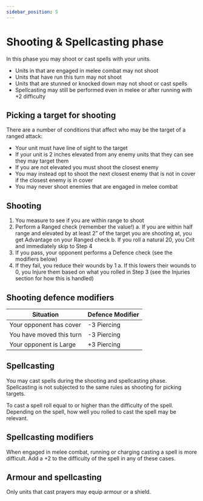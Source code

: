 ```yaml
---
sidebar_position: 5
---
```


# Shooting & Spellcasting phase
In this phase you may shoot or cast spells with your units.
- Units in that are engaged in melee combat may not shoot
- Units that have run this turn may not shoot
- Units that are stunned or knocked down may not shoot or cast spells
- Spellcasting may still be performed even in melee or after running with +2 difficulty

## Picking a target for shooting
There are a number of conditions that affect who may be the target of a ranged attack:
- Your unit must have line of sight to the target
- If your unit is 2 inches elevated from any enemy units that they can see they may target them
- If you are not elevated you must shoot the closest enemy
- You may instead opt to shoot the next closest enemy that is not in cover if the closest enemy is in cover
- You may never shoot enemies that are engaged in melee combat

## Shooting
1. You measure to see if you are within range to shoot
2. Perform a Ranged check (remember the value!)
  a. If you are within half range and elevated by at least 2” of the target you are shooting at, you get Advantage on your Ranged check
  b. If you roll a natural 20, you Crit and immediately skip to Step 4
3. If you pass, your opponent performs a Defence check (see the modifiers below)
4. If they fail, you reduce their wounds by 1
  a. If this lowers their wounds to 0, you Injure them based on what you rolled in Step 3 (see the Injuries section for how this is handled)

## Shooting defence modifiers
| Situation                | Defence Modifier |
| ------------------------ | ---------------- |
| Your opponent has cover  | -3 Piercing      |
| You have moved this turn | -3 Piercing      |
| Your opponent is Large   | +3 Piercing      |

## Spellcasting
You may cast spells during the shooting and spellcasting phase. Spellcasting is not subjected to the same rules as shooting for picking targets.

To cast a spell roll equal to or higher than the difficulty of the spell. Depending on the spell, how well you rolled to cast the spell may be relevant.

## Spellcasting modifiers
When engaged in melee combat, running or charging casting a spell is more difficult. Add a +2 to the difficulty of the spell in any of these cases.

## Armour and spellcasting
Only units that cast prayers may equip armour or a shield.

